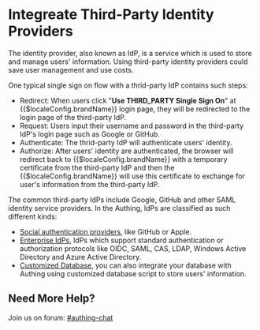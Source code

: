 # Integreate Third-Party Identity Providers

<LastUpdated/>

The identity provider, also known as IdP, is a service which is used to store and manage users' information. Using third-party identity providers could save user management and use costs.

One typical single sign on flow with a thrid-party IdP contains such steps:

- Redirect: When users click "**Use THIRD_PARTY Single Sign On**" at {{$localeConfig.brandName}} login page, they will be redirected to the login page of the third-party IdP.
- Request: Users input their username and password in the third-party IdP's login page such as Google or GitHub.
- Authenticate: The thrid-party IdP will authenticate users' identity.
- Authorize: After users' identity are authenticated, the browser will redirect back to {{$localeConfig.brandName}} with a temporary certificate from the third-party IdP and then the {{$localeConfig.brandName}} will use this certificate to exchange for user's information from the third-party IdP.

The common third-party IdPs include Google, GitHub and other SAML identity service providers. In the Authing, IdPs are classified as such different kinds:

- [Social authentication providers](./social.md), like GitHub or Apple.
- [Enterprise IdPs](./enterprise.md), IdPs which support standard authentication or authorization protocols like OIDC, SAML, CAS, LDAP, Windows Active Directory and Azure Active Directory.
- [Customized Database](/guides/database-connection/overview.md), you can also integrate your database with Authing using customized database script to store users' information.

## Need More Help?

Join us on forum: [#authing-chat](https://forum.authing.cn/)
